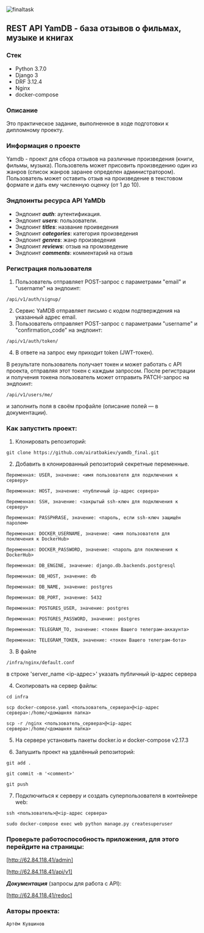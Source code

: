 ![finaltask](https://github.com/syahelloartem/yamdb_final/actions/workflows/yamdb_workflow.yml/badge.svg)

## REST API YamDB - база отзывов о фильмах, музыке и книгах

### Стек

- Python 3.7.0
- Django 3
- DRF 3.12.4
- Nginx
- docker-compose

### Описание

Это практическое задание, выполненное в ходе подготовки к дипломному проекту.

### Информация о проекте 
Yamdb - проект для сбора  отзывов на различные произведения (книги, фильмы, музыка).
Пользовтель может присовить произведению один из жанров (список жанров заранее определен администратором).
Пользователь может оставить отзыв на произведение в текстовом формате и дать ему численную оценку (от 1 до 10).




### Эндпоинты ресурса API YaMDb

- Эндпоинт ***auth***: аутентификация.
- Эндпоинт ***users***: пользователи.
- Эндпоинт ***titles***: название проиведения
- Эндпоинт ***categories***: категория произведения
- Эндпоинт ***genres***: жанр произведения
- Эндпоинт ***reviews***: отзыв на промзведение
- Эндпоинт ***comments***: комментарий на отзыв



### Регистрация пользователя

1. Пользователь отправляет POST-запрос с параметрами "email" и "username" на эндпоинт:
```
/api/v1/auth/signup/
```
2. Сервис YaMDB отправляет письмо с кодом подтверждения на указанный адрес email.
3. Пользователь отправляет POST-запрос с параметрами "username" и "confirmation_code" на эндпоинт:
```
/api/v1/auth/token/
```
4. В ответе на запрос ему приходит token (JWT-токен).

В результате пользователь получает токен и может работать с API проекта, отправляя этот токен с каждым запросом. После регистрации и получения токена пользователь может отправить PATCH-запрос на эндпоинт:
```
/api/v1/users/me/
```
и заполнить поля в своём профайле (описание полей — в документации).



### Как запустить проект:

1. Клонировать репозиторий:

```
git clone https://github.com/airatbakiev/yamdb_final.git
```

2. Добавить в клонированный репозиторий секретные переменные.

```
Переменная: USER, значение: <имя пользователя для подключения к серверу>
```
```
Переменная: HOST, значение: <публичный ip-адрес сервера>
```
```
Переменная: SSH, значение: <закрытый ssh-ключ для подключения к серверу>
```
```
Переменная: PASSPHRASE, значение: <пароль, если ssh-ключ защищён паролем>
```
```
Переменная: DOCKER_USERNAME, значение: <имя пользователя для поключения к DockerHub>
```
```
Переменная: DOCKER_PASSWORD, значение: <пароль для поключения к DockerHub>
```
```
Переменная: DB_ENGINE, значение: django.db.backends.postgresql
```
```
Переменная: DB_HOST, значение: db
```
```
Переменная: DB_NAME, значение: postgres
```
```
Переменная: DB_PORT, значение: 5432
```
```
Переменная: POSTGRES_USER, значение: postgres
```
```
Переменная: POSTGRES_PASSWORD, значение: postgres
```
```
Переменная: TELEGRAM_TO, значение: <токен Вашего телеграм-аккаунта>
```
```
Переменная: TELEGRAM_TOKEN, значение: <токен Вашего телеграм-бота>
```

3. В файле 
```
/infra/nginx/default.conf
```
в строке 'server_name <ip-адрес>' указать публичный ip-адрес сервера

4. Скопировать на сервер файлы:

```
cd infra
```
```
scp docker-compose.yaml <пользователь_сервера>@<ip-адрес сервера>:/home/<домашняя папка>
```
```
scp -r /nginx <пользователь_сервера>@<ip-адрес сервера>:/home/<домашняя папка>
```
5. На сервере установить пакеты docker.io и docker-compose v2.17.3

6. Запушить проект на удалённый репозиторий:

```
git add .
```
```
git commit -m '<comment>'
```
```
git push
```

7. Подключиться к серверу и создать суперпользователя в контейнере web:

```
ssh <пользователь>@<ip-адрес сервера>
```
```
sudo docker-compose exec web python manage.py createsuperuser
```

### Проверьте работоспособность приложения, для этого перейдите на страницы:

[http://62.84.118.41/admin]

[http://62.84.118.41/api/v1]

***Документация*** (запросы для работа с API):

[http://62.84.118.41/redoc]

### Авторы проекта:

```
Артём Кувшинов
```




